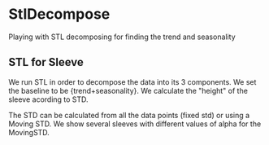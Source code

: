 # StlDecompose
Playing with STL decomposing for finding the trend and seasonality

## STL for Sleeve
We run STL in order to decompose the data into its 3 components.
We set the baseline to be {trend+seasonality}.
We calculate the "height" of the sleeve acording to STD.

The STD can be calculated from all the data points (fixed std) or using a Moving STD.
We show several sleeves with different values of alpha for the MovingSTD.

